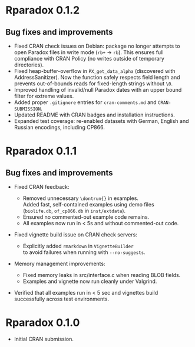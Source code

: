# Rparadox 0.1.2

## Bug fixes and improvements

* Fixed CRAN check issues on Debian: package no longer attempts to open
  Paradox files in write mode (`rb+` → `rb`).
  This ensures full compliance with CRAN Policy (no writes outside of
  temporary directories).
* Fixed heap-buffer-overflow in `PX_get_data_alpha` (discovered with
  AddressSanitizer). Now the function safely respects field length and
  prevents out-of-bounds reads for fixed-length strings without `\0`.
* Improved handling of invalid/null Paradox dates with an upper bound
  filter for extreme values.
* Added proper `.gitignore` entries for `cran-comments.md` and
  `CRAN-SUBMISSION`.
* Updated README with CRAN badges and installation instructions.
* Expanded test coverage: re-enabled datasets with German, English and
  Russian encodings, including CP866.

# Rparadox 0.1.1

## Bug fixes and improvements

* Fixed CRAN feedback:
  - Removed unnecessary `\dontrun{}` in examples.  
    Added fast, self-contained examples using demo files  
    (`biolife.db`, `of_cp866.db` in `inst/extdata`).  
  - Ensured no commented-out example code remains.
  - All examples now run in < 5s and without commented-out code.

* Fixed vignette build issue on CRAN check servers:
  - Explicitly added `rmarkdown` in `VignetteBuilder`  
    to avoid failures when running with `--no-suggests`.  

* Memory management improvements:
  - Fixed memory leaks in src/interface.c when reading BLOB fields.
  - Examples and vignette now run cleanly under Valgrind.

* Verified that all examples run in < 5 sec and vignettes build  
  successfully across test environments.


# Rparadox 0.1.0

* Initial CRAN submission.
